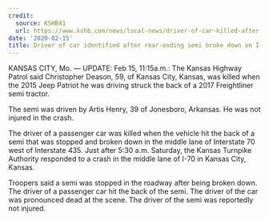 ```yaml
---
credit:
  source: KSHB41
  url: https://www.kshb.com/news/local-news/driver-of-car-killed-after-rear-ending-semi-broke-down-on-i-70 https://www.newsopi.com/california/1-killed-in-2-car-collision-on-80-freeway-near-gilman-street-in-berkeley/7831
date: '2020-02-15'
title: Driver of car identified after rear-ending semi broke down on I-70
---
```

KANSAS CITY, Mo. — UPDATE: Feb 15, 11:15a.m.: The Kansas Highway Patrol said Christopher Deason, 59, of Kansas City, Kansas, was killed when the 2015 Jeep Patriot he was driving struck the back of a 2017 Freightliner semi tractor.

The semi was driven by Artis Henry, 39 of Jonesboro, Arkansas. He was not injured in the crash.

The driver of a passenger car was killed when the vehicle hit the back of a semi that was stopped and broken down in the middle lane of Interstate 70 west of Interstate 435.
Just after 5:30 a.m. Saturday, the Kansas Turnpike Authority responded to a crash in the middle lane of I-70 in Kansas City, Kansas.

Troopers said a semi was stopped in the roadway after being broken down.
The driver of a passenger car hit the back of the semi.
The driver of the car was pronounced dead at the scene.
The driver of the semi was reportedly not injured.
